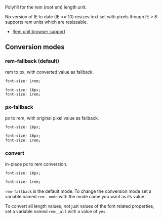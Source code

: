 
Polyfill for the rem (root em) length unit.

No version of IE to date (IE <= 10) resizes text set with pixels though IE > 8 supports rem units which are resizeable.

* [Rem unit browser support](http://caniuse.com/#feat=rem)

## Conversion modes

### rem-fallback (default)

rem to px, with converted value as fallback.

```css
font-size: 1rem;
```

```css
font-size: 16px;
font-size: 1rem;
```

### px-fallback

px to rem, with original pixel value as fallback.

```css
font-size: 16px;
```

```css
font-size: 16px;
font-size: 1rem;
```

### convert

in-place px to rem conversion.

```css
font-size: 16px;
```

```css
font-size: 1rem;
```

`rem-fallback` is the default mode. To change the conversion mode set a variable named `rem__mode` with the mode name you want as its value.

To convert all length values, not just values of the font related properties, set a variable named `rem__all` with a value of `yes`.
